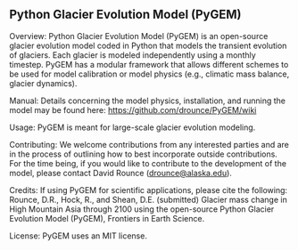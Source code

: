## Python Glacier Evolution Model (PyGEM)

Overview: Python Glacier Evolution Model (PyGEM) is an open-source glacier evolution model coded in Python that models the transient evolution of glaciers. Each glacier is modeled independently using a monthly timestep. PyGEM has a modular framework that allows different schemes to be used for model calibration or model physics (e.g., climatic mass balance, glacier dynamics).

Manual: Details concerning the model physics, installation, and running the model may be found here: https://github.com/drounce/PyGEM/wiki

Usage: PyGEM is meant for large-scale glacier evolution modeling.

Contributing: We welcome contributions from any interested parties and are in the process of outlining how to best incorporate outside contributions. For the time being, if you would like to contribute to the development of the model, please contact David Rounce (drounce@alaska.edu).

Credits: If using PyGEM for scientific applications, please cite the following:
Rounce, D.R., Hock, R., and Shean, D.E. (submitted) Glacier mass change in High Mountain Asia through 2100 using the open-source Python Glacier Evolution Model (PyGEM), Frontiers in Earth Science.

License: PyGEM uses an MIT license.
